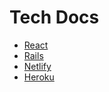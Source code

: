 # Tech Docs

- [React](react/index.md)
- [Rails](rails/index.md)
- [Netlify](netlify/index.md)
- [Heroku](heroku/index.md)

